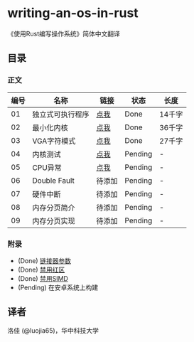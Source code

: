 # writing-an-os-in-rust

《使用Rust编写操作系统》简体中文翻译

## 目录

### 正文
| 编号 | 名称 | 链接 | 状态 | 长度 |
|-----|-----|-----|-----|-----|
| 01 | 独立式可执行程序 | [点我](./01-freestanding-rust-binary.md) | Done | 14千字 |
| 02 | 最小化内核 | [点我](./02-minimal-rust-kernel.md) | Done | 36千字 |
| 03 | VGA字符模式 | [点我](./03-vga-text-mode.md) | Done | 27千字 |
| 04 | 内核测试 | [点我](./04-testing.md) | Pending | - |
| 05 | CPU异常 | [点我](./05-cpu-exceptions.md) | Pending | - | 
| 06 | Double Fault | 待添加 | Pending | - | 
| 07 | 硬件中断 | 待添加 | Pending | - | 
| 08 | 内存分页简介 | 待添加 | Pending | - | 
| 09 | 内存分页实现 | 待添加 | Pending | - | 

### 附录
- (Done) [链接器参数](./appendix-a-linker-arguments.md)
- (Done) [禁用红区](./appendix-b-red-zone.md)
- (Done) [禁用SIMD](./appendix-c-disable-simd.md)
- (Pending) 在安卓系统上构建

## 译者

洛佳 (@luojia65)，华中科技大学
